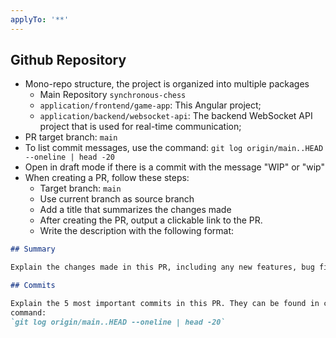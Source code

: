 ```yaml
---
applyTo: '**'
---
```

## Github Repository

- Mono-repo structure, the project is organized into multiple packages
  - Main Repository `synchronous-chess`
  - `application/frontend/game-app`: This Angular project;
  - `application/backend/websocket-api`: The backend WebSocket API project that is used for real-time communication;
- PR target branch: `main`
- To list commit messages, use the command:
  `git log origin/main..HEAD --oneline | head -20`
- Open in draft mode if there is a commit with the message "WIP" or "wip"
- When creating a PR, follow these steps:
    - Target branch: `main`
    - Use current branch as source branch
    - Add a title that summarizes the changes made
    - After creating the PR, output a clickable link to the PR.
    - Write the description with the following format:

```markdown
## Summary

Explain the changes made in this PR, including any new features, bug fixes, or improvements.

## Commits

Explain the 5 most important commits in this PR. They can be found in commit messages using terminal
command:
`git log origin/main..HEAD --oneline | head -20`
```
